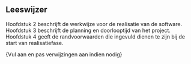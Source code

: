 ## Leeswijzer

Hoofdstuk 2 beschrijft de werkwijze voor de realisatie van de software. Hoofdstuk 3 beschrijft de planning en doorlooptijd van het project. Hoofdstuk 4 geeft de randvoorwaarden die ingevuld dienen te zijn bij de start van realisatiefase.

{Vul aan en pas verwijzingen aan indien nodig}